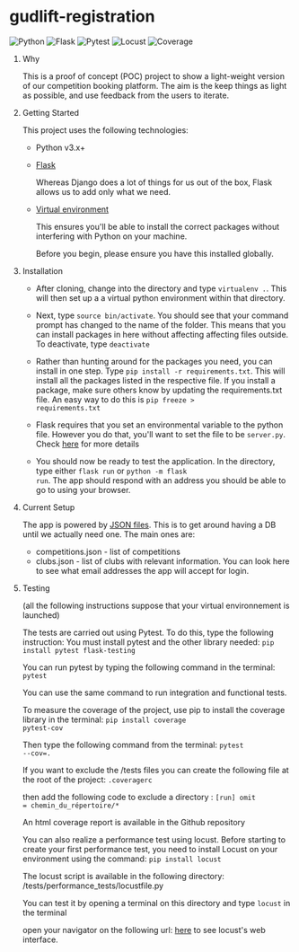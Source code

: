 # gudlift-registration

![Python](https://img.shields.io/badge/python-3.12.x-green.svg)
![Flask](https://img.shields.io/badge/Flask-3.0.3.x-green.svg)
![Pytest](https://img.shields.io/badge/Pytest-8.2.2.x-blue.svg)
![Locust](https://img.shields.io/badge/Locust-2.29.1.x-darkgreen.svg)
![Coverage](https://img.shields.io/badge/Coverage-7.5.4.x-blueviolet.svg)


1. Why


    This is a proof of concept (POC) project to show a light-weight version of our competition booking platform. The aim is the keep things as light as possible, and use feedback from the users to iterate.

2. Getting Started

    This project uses the following technologies:

    * Python v3.x+

    * [Flask](https://flask.palletsprojects.com/en/1.1.x/)

        Whereas Django does a lot of things for us out of the box, Flask allows us to add only what we need. 
     

    * [Virtual environment](https://virtualenv.pypa.io/en/stable/installation.html)

        This ensures you'll be able to install the correct packages without interfering with Python on your machine.

        Before you begin, please ensure you have this installed globally. 


3. Installation

    - After cloning, change into the directory and type <code>virtualenv .</code>. This will then set up a a virtual python environment within that directory.

    - Next, type <code>source bin/activate</code>. You should see that your command prompt has changed to the name of the folder. This means that you can install packages in here without affecting affecting files outside. To deactivate, type <code>deactivate</code>

    - Rather than hunting around for the packages you need, you can install in one step. Type <code>pip install -r requirements.txt</code>. This will install all the packages listed in the respective file. If you install a package, make sure others know by updating the requirements.txt file. An easy way to do this is <code>pip freeze > requirements.txt</code>

    - Flask requires that you set an environmental variable to the python file. However you do that, you'll want to set the file to be <code>server.py</code>. Check [here](https://flask.palletsprojects.com/en/1.1.x/quickstart/#a-minimal-application) for more details

    - You should now be ready to test the application. In the directory, type either <code>flask run</code> or <code>python -m flask run</code>. The app should respond with an address you should be able to go to using your browser.

4. Current Setup

    The app is powered by [JSON files](https://www.tutorialspoint.com/json/json_quick_guide.htm). This is to get around having a DB until we actually need one. The main ones are:
     
    * competitions.json - list of competitions
    * clubs.json - list of clubs with relevant information. You can look here to see what email addresses the app will accept for login.

5. Testing

    (all the following instructions suppose that your virtual environnement is launched)

    The tests are carried out using Pytest.
    To do this, type the following instruction:
    You must install pytest and the other library needed:
        <code>pip install pytest flask-testing</code>

    You can run pytest by typing the following command in the terminal:
        <code>pytest</code>

    You can use the same command to run integration and functional tests.

    To measure the coverage of the project, use pip to install the coverage library in the terminal:
        <code>pip install coverage pytest-cov</code>

    Then type the following command from the terminal:
        <code>pytest --cov=.</code>

    If you want to exclude the /tests files you can create the following file at the root of the project:
        <code>.coveragerc</code>
    
    then add the following code to exclude a directory :
        <code>[run]
                omit = chemin_du_répertoire/* </code>

    An html coverage report is available in the Github repository

    You can also realize a performance test using locust.
    Before starting to create your first performance test, you need to install Locust on your environment using the command:
        <code>pip install locust</code>
    
    The locust script is available in the following directory: /tests/performance_tests/locustfile.py

    You can test it by opening a terminal on this directory and type <code>locust</code> in the terminal

    open your navigator on the following url: [here](http://localhost:8089) to see locust's web interface.

